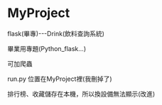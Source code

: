 # MyProject
flask(畢專)---Drink(飲料查詢系統)

畢業用專題(Python_flask...)

可加爬蟲

run.py 位置在MyProject裡(我刪掉了)

排行榜、收藏儲存在本機，所以換設備無法顯示(改進)
